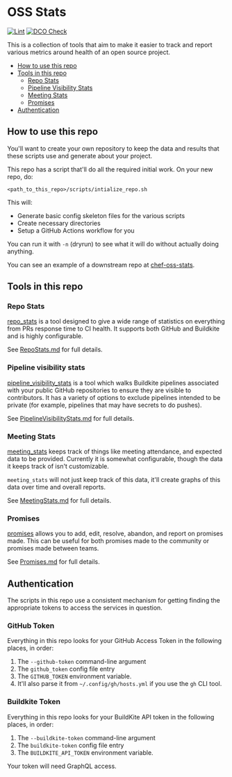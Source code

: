 # OSS Stats

[![Lint](https://github.com/jaymzh/oss-stats/actions/workflows/lint.yml/badge.svg)](https://github.com/jaymzh/oss-stats/actions/workflows/lint.yml)
[![DCO Check](https://github.com/jaymzh/oss-stats/actions/workflows/dco.yml/badge.svg)](https://github.com/jaymzh/oss-stats/actions/workflows/dco.yml)

This is a collection of tools that aim to make it easier to track and report
various metrics around health of an open source project.

* [How to use this repo](#how-to-use-this-repo)
* [Tools in this repo](#tools-in-this-repo)
   * [Repo Stats](#repo-stats)
   * [Pipeline Visibility Stats](#pipeline-visibility-stats)
   * [Meeting Stats](#meeting-stats)
   * [Promises](#promises)
* [Authentication](#authentication)

## How to use this repo

You'll want to create your own repository to keep the data and results that
these scripts use and generate about your project.

This repo has a script that'll do all the required initial work. On your new
repo, do:

```shell
<path_to_this_repo>/scripts/intialize_repo.sh
```

This will:

* Generate basic config skeleton files for the various scripts
* Create necessary directories
* Setup a GitHub Actions workflow for you

You can run it with `-n` (dryrun) to see what it will do without actually
doing anything.

You can see an example of a downstream repo at
[chef-oss-stats](https://github.com/jaymzh/chef-oss-stats/).

## Tools in this repo

### Repo Stats

[repo_stats](bin/repo_stats.rb) is a tool designed to give a wide range of
statistics on everything from PRs response time to CI health. It supports both
GitHub and Buildkite and is highly configurable.

See [RepoStats.md](docs/RepoStats.md) for full details.

### Pipeline visibility stats

[pipeline_visibility_stats](bin/pipeline_visibility_stats.rb) is a tool which
walks Buildkite pipelines associated with your public GitHub repositories to
ensure they are visible to contributors. It has a variety of options to
exclude pipelines intended to be private (for example, pipelines that may
have secrets to do pushes).

See [PipelineVisibilityStats.md](docs/PipelineVisibilityStats.md) for full
details.

### Meeting Stats

[meeting_stats](bin/meeting_stats.rb) keeps track of things like meeting
attendance, and expected data to be provided. Currently it is somewhat
configurable, though the data it keeps track of isn't customizable.

`meeting_stats` will not just keep track of this data, it'll create graphs
of this data over time and overall reports.

See [MeetingStats.md](docs/MeetingStats.md) for full details.

### Promises

[promises](bin/promises.rb) allows you to add, edit, resolve, abandon, and
report on promises made. This can be useful for both promises made to the
community or promises made between teams.

See [Promises.md](docs/Promises.md) for full details.

## Authentication

The scripts in this repo use a consistent mechanism for getting finding
the appropriate tokens to access the services in question.

### GitHub Token

Everything in this repo looks for your GitHub Access Token in the following
places, in order:

1. The `--github-token` command-line argument
1. The `github_token` config file entry
1. The `GITHUB_TOKEN` environment variable.
1. It'll also parse it from `~/.config/gh/hosts.yml` if you use the `gh` CLI tool.

### Buildkite Token

Everything in this repo looks for your BuildKite API token in the following
places, in order:

1. The `--buildkite-token` command-line argument
1. The `buildkite-token` config file entry
1. The `BUILDKITE_API_TOKEN` environment variable.

Your token will need GraphQL access.
